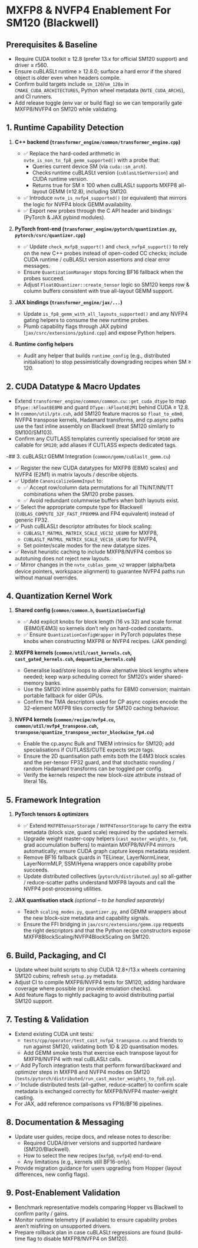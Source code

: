 # MXFP8 & NVFP4 Enablement For SM120 (Blackwell)

## Prerequisites & Baseline
- Require CUDA toolkit ≥ 12.8 (prefer 13.x for official SM120 support) and driver ≥ r560.
- Ensure cuBLASLt runtime ≥ 12.8.0; surface a hard error if the shared object is older even when headers compile.
- Confirm build targets include `sm_120`/`sm_120a` in `CMAKE_CUDA_ARCHITECTURES`, Python wheel metadata (`NVTE_CUDA_ARCHS`), and CI runners.
- Add release toggle (env var or build flag) so we can temporarily gate MXFP8/NVFP4 on SM120 while validating.

## 1. Runtime Capability Detection
1. **C++ backend (`transformer_engine/common/transformer_engine.cpp`)**
   - ✅ Replace the hard-coded arithmetic in `nvte_is_non_tn_fp8_gemm_supported()` with a probe that:
     - Queries current device SM (via `cuda::sm_arch`).
     - Checks runtime cuBLASLt version (`cublasLtGetVersion`) and CUDA runtime version.
     - Returns true for SM ≥ 100 when cuBLASLt supports MXFP8 all-layout GEMM (≥12.8), including SM120.
   - ✅ Introduce `nvte_is_nvfp4_supported()` (or equivalent) that mirrors the logic for NVFP4 block GEMM availability.
   - ✅ Export new probes through the C API header and bindings (PyTorch & JAX pybind modules).

2. **PyTorch front-end (`transformer_engine/pytorch/quantization.py`, `pytorch/csrc/quantizer.cpp`)**
   - ✅ Update `check_mxfp8_support()` and `check_nvfp4_support()` to rely on the new C++ probes instead of open-coded CC checks; include CUDA runtime / cuBLASLt version assertions and clear error messages.
   - Ensure `QuantizationManager` stops forcing BF16 fallback when the probes succeed.
   - Adjust `Float8Quantizer::create_tensor` logic so SM120 keeps row & column buffers consistent with true all-layout GEMM support.

3. **JAX bindings (`transformer_engine/jax/...`)**
   - Update `is_fp8_gemm_with_all_layouts_supported()` and any NVFP4 gating helpers to consume the new runtime probes.
   - Plumb capability flags through JAX pybind (`jax/csrc/extensions/pybind.cpp`) and expose Python helpers.

4. **Runtime config helpers**
   - Audit any helper that builds `runtime_config` (e.g., distributed initialisation) to stop pessimistically downgrading recipes when SM ≥ 120.

## 2. CUDA Datatype & Macro Updates
- Extend `transformer_engine/common/common.cu::get_cuda_dtype` to map `DType::kFloat8E8M0` and guard `DType::kFloat4E2M1` behind CUDA ≥ 12.8.
- In `common/util/ptx.cuh`, add SM120 feature macros so `float_to_e8m0`, NVFP4 transpose kernels, Hadamard transforms, and cp.async paths use the fast inline assembly on Blackwell (treat SM120 similarly to SM100/SM103).
- Confirm any CUTLASS templates currently specialised for `SM100` are callable for `SM120`; add aliases if CUTLASS expects dedicated tags.

-## 3. cuBLASLt GEMM Integration (`common/gemm/cublaslt_gemm.cu`)
- ✅ Register the new CUDA datatypes for MXFP8 (E8M0 scales) and NVFP4 (E2M1) in matrix layouts / describe objects.
- ✅ Update `CanonicalizeGemmInput` to:
  - ✅ Accept row/column data permutations for all TN/NT/NN/TT combinations when the SM120 probe passes.
  - ✅ Avoid redundant columnwise buffers when both layouts exist.
- ✅ Select the appropriate compute type for Blackwell (`CUBLAS_COMPUTE_32F_FAST_FP8XMMA` and FP4 equivalent) instead of generic FP32.
- ✅ Push cuBLASLt descriptor attributes for block scaling:
  - `CUBLASLT_MATMUL_MATRIX_SCALE_VEC32_UE8M0` for MXFP8,
  - `CUBLASLT_MATMUL_MATRIX_SCALE_VEC16_UE4M3` for NVFP4,
  - Set pointer/scale modes for the new datatype sizes.
- ✅ Revisit heuristic caching to include MXFP8/NVFP4 combos so autotuning does not reject new layouts.
- ✅ Mirror changes in the `nvte_cublas_gemm_v2` wrapper (alpha/beta device pointers, workspace alignment) to guarantee NVFP4 paths run without manual overrides.

## 4. Quantization Kernel Work
1. **Shared config (`common/common.h`, `QuantizationConfig`)**
   - ✅ Add explicit knobs for block length (16 vs 32) and scale format (E8M0/E4M3) so kernels don’t rely on hard-coded constants.
   - ✅ Ensure `QuantizationConfigWrapper` in PyTorch populates these knobs when constructing MXFP8 or NVFP4 recipes. (JAX pending)

2. **MXFP8 kernels (`common/util/cast_kernels.cuh`, `cast_gated_kernels.cuh`, `dequantize_kernels.cuh`)**
   - Generalise load/store loops to allow alternative block lengths where needed; keep warp scheduling correct for SM120’s wider shared-memory banks.
   - Use the SM120 inline assembly paths for E8M0 conversion; maintain portable fallback for older GPUs.
   - Confirm the TMA descriptors used for CP async copies encode the 32-element MXFP8 tiles correctly for SM120 caching behaviour.

3. **NVFP4 kernels (`common/recipe/nvfp4.cu`, `common/util/nvfp4_transpose.cuh`, `transpose/quantize_transpose_vector_blockwise_fp4.cu`)**
   - Enable the cp.async Bulk and TMEM intrinsics for SM120; add specialisations if CUTLASS/CUTE expects `SM120` tags.
   - Ensure the 2D quantisation path emits both the E4M3 block scales and the per-tensor FP32 guard, and that stochastic rounding / random Hadamard transforms can be toggled per config.
   - Verify the kernels respect the new block-size attribute instead of literal 16s.

## 5. Framework Integration
1. **PyTorch tensors & optimizers**
   - ✅ Extend `MXFP8TensorStorage` / `NVFP4TensorStorage` to carry the extra metadata (block size, guard scale) required by the updated kernels.
   - Upgrade weight master-copy helpers (`cast_master_weights_to_fp8`, grad accumulation buffers) to maintain MXFP8/NVFP4 mirrors automatically; ensure CUDA graph capture keeps metadata resident.
   - Remove BF16 fallback guards in TELinear, LayerNormLinear, LayerNormMLP, SSM/Hyena wrappers once capability probe succeeds.
   - Update distributed collectives (`pytorch/distributed.py`) so all-gather / reduce-scatter paths understand MXFP8 layouts and call the NVFP4 post-processing utilities.

2. **JAX quantisation stack** *(optional – to be handled separately)*
   - Teach `scaling_modes.py`, `quantizer.py`, and GEMM wrappers about the new block-size metadata and capability signals.
   - Ensure the FFI bridging in `jax/csrc/extensions/gemm.cpp` requests the right descriptors and that the Python recipe constructors expose MXFP8BlockScaling/NVFP4BlockScaling on SM120.

## 6. Build, Packaging, and CI
- Update wheel build scripts to ship CUDA 12.8+/13.x wheels containing SM120 cubins; refresh `setup.py` metadata.
- Adjust CI to compile MXFP8/NVFP4 tests for SM120, adding hardware coverage where possible (or provide emulation checks).
- Add feature flags to nightly packaging to avoid distributing partial SM120 support.

## 7. Testing & Validation
- Extend existing CUDA unit tests:
  - `tests/cpp/operator/test_cast_nvfp4_transpose.cu` and friends to run against SM120, validating both 1D & 2D quantisation modes.
  - Add GEMM smoke tests that exercise each transpose layout for MXFP8/NVFP4 with real cuBLASLt calls.
- ✅ Add PyTorch integration tests that perform forward/backward and optimizer steps in MXFP8 and NVFP4 modes on SM120 (`tests/pytorch/distributed/run_cast_master_weights_to_fp8.py`).
- ✅ Include distributed tests (all-gather, reduce-scatter) to confirm scale metadata is exchanged correctly for MXFP8/NVFP4 master-weight casting.
- For JAX, add reference comparisons vs FP16/BF16 pipelines.

## 8. Documentation & Messaging
- Update user guides, recipe docs, and release notes to describe:
  - Required CUDA/driver versions and supported hardware (SM120/Blackwell).
  - How to select the new recipes (`mxfp8`, `nvfp4`) end-to-end.
  - Any limitations (e.g., kernels still BF16-only).
- Provide migration guidance for users upgrading from Hopper (layout differences, new config flags).

## 9. Post-Enablement Validation
- Benchmark representative models comparing Hopper vs Blackwell to confirm parity / gains.
- Monitor runtime telemetry (if available) to ensure capability probes aren’t misfiring on unsupported drivers.
- Prepare rollback plan in case cuBLASLt regressions are found (build-time flag to disable MXFP8/NVFP4 on SM120).
